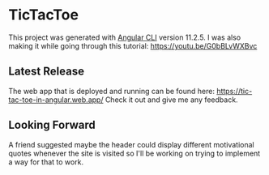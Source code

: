 # TicTacToe

This project was generated with [Angular CLI](https://github.com/angular/angular-cli) version 11.2.5. I was also making it while going through this tutorial: https://youtu.be/G0bBLvWXBvc 

## Latest Release 

The web app that is deployed and running can be found here: https://tic-tac-toe-in-angular.web.app/ 
Check it out and give me any feedback. 

## Looking Forward

A friend suggested maybe the header could display different motivational quotes whenever the site is visited so I'll be working on trying to implement a way for that to work.
